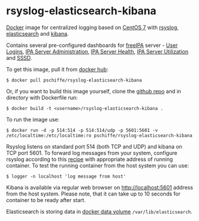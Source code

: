# rsyslog-elasticsearch-kibana

[Docker](https://www.docker.com/) image for centralized logging based on [CentOS 7](http://www.centos.org/) with [rsyslog](http://www.rsyslog.com/), [elasticsearch](https://www.elastic.co/products/elasticsearch) and [kibana](https://www.elastic.co/products/kibana).

Contains several pre-configured dashboards for [freeIPA](http://www.freeipa.org/page/Main_Page) server - [User Logins](https://raw.githubusercontent.com/pschiffe/rsyslog-elasticsearch-kibana/master/doc/images/user-logins.png), [IPA Server Administration](https://raw.githubusercontent.com/pschiffe/rsyslog-elasticsearch-kibana/master/doc/images/ipa-server-administration.png), [IPA Server Health](https://raw.githubusercontent.com/pschiffe/rsyslog-elasticsearch-kibana/master/doc/images/ipa-server-health.png), [IPA Server Utilization](https://raw.githubusercontent.com/pschiffe/rsyslog-elasticsearch-kibana/master/doc/images/ipa-server-utilization.png) and [SSSD](https://raw.githubusercontent.com/pschiffe/rsyslog-elasticsearch-kibana/master/doc/images/sssd.png).

To get this image, pull it from [docker hub](https://registry.hub.docker.com/u/pschiffe/rsyslog-elasticsearch-kibana/):

```
$ docker pull pschiffe/rsyslog-elasticsearch-kibana
```

Or, if you want to build this image yourself, clone the [github repo](https://github.com/pschiffe/rsyslog-elasticsearch-kibana) and in directory with Dockerfile run:

```
$ docker build -t <username>/rsyslog-elasticsearch-kibana .
```

To run the image use:

```
$ docker run -d -p 514:514 -p 514:514/udp -p 5601:5601 -v /etc/localtime:/etc/localtime:ro pschiffe/rsyslog-elasticsearch-kibana
```

Rsyslog listens on standard port 514 (both TCP and UDP) and kibana on TCP port 5601. To forward log messages from your system, configure rsyslog according to this [recipe](http://www.rsyslog.com/sending-messages-to-a-remote-syslog-server/) with appropriate address of running container. To test the running container from the host system you can use:

```
$ logger -n localhost 'log message from host'
```

Kibana is available via regular web browser on [http://localhost:5601](http://localhost:5601) address from the host system. Please note, that it can take up to 10 seconds for container to be ready after start.

Elasticsearch is storing data in [docker data volume](https://docs.docker.com/userguide/dockervolumes/) `/var/lib/elasticsearch`.

